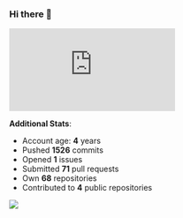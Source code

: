 ### Hi there 👋

![Bob's github activity graph](https://d3eqgu1c877dat.cloudfront.net/graph-stats.xml)

**Additional Stats**:
- Account age: **4** years
- Pushed **1526** commits
- Opened **1** issues
- Submitted **71** pull requests
- Own **68** repositories
- Contributed to **4** public repositories

![](https://komarev.com/ghpvc/?username=BobTheSoftwareDeveloper)
